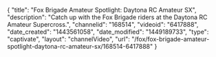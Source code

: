 {
    "title": "Fox Brigade Amateur Spotlight: Daytona RC Amateur SX",
    "description": "Catch up with the Fox Brigade riders at the Daytona RC Amateur Supercross.",
    "channelid": "168514",
    "videoid": "6417888",
    "date_created": "1443561058",
    "date_modified": "1449189733",
    "type": "captivate",
    "layout": "channelVideo",
    "url": "\/fox\/fox-brigade-amateur-spotlight-daytona-rc-amateur-sx\/168514-6417888"
}